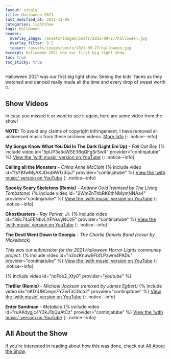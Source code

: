 ```yaml
---
layout: single
title: Halloween 2021
last_modified_at: 2021-11-05
categories: lightshow
tags: Halloween
header:
  overlay_image: /assets/images/posts/2021-09-27/halloween.jpg
  overlay_filter: 0.5
  teaser: /assets/images/posts/2021-09-27/halloween.jpg
excerpt: Halloween 2021 was our first big light show.
toc: true
toc_sticky: true
---
```


Halloween 2021 was our first big light show. Seeing the kids' faces as they watched and danced really made all the time and every drop of sweat worth it.

## Show Videos

In case you missed it or want to see it again, here are some video from the show!

**NOTE:** To avoid any claims of copyright infringement, I have removed all unlicensed music from these archived videos. [More Info](/notices/re-audio-removal-from-videos/)
{: .notice--info}

**My Songs Know What You Did In The Dark (Light Em Up)** - *Fall Out Boy*
{% include video id="5pUP3a5oWSE38qQFgSrSwR" provider="continjatube" %}
[View the 'with music' version on YouTube](https://youtu.be/zXk5upnMvuA)
{: .notice--info}

**Calling all the Monsters** - *China Anne McClain*
{% include video id="tsYBfwMyAXJDsd8W1x3ipJ" provider="continjatube" %}
[View the 'with music' version on YouTube](https://youtu.be/kL12rmz25g8)
{: .notice--info}

**Spooky Scary Skeletons (Remix)** - *Andrew Gold (remixed by The Living Tombstone)*
{% include video id="2WmZnThbRK6thNMymNNAa4" provider="continjatube" %}
[View the 'with music' version on YouTube](https://youtu.be/VA3VclfrJg4)
{: .notice--info}

**Ghostbusters** - *Ray Parker, Jr.*
{% include video id="39c74oEENbvLXFNsvyNUzE" provider="continjatube" %}
[View the 'with music' version on YouTube](https://youtu.be/RAxFa3SsbSg)
{: .notice--info}

**The Devil Went Down to Georgia** - *The Charlie Daniels Band (cover by Nickelback)*

*This was our submission for the 2021 Halloween Horror Lights community project.*
{% include video id="n2ozKnuw9FbfLPzwm4PADu" provider="continjatube" %}
[View the 'with music' version on YouTube](https://youtu.be/BilgG6R-Eqw)
{: .notice--info}

{% include video id="noFce2_Xty0" provider="youtube" %}

**Thriller (Remix)** - *Michael Jackson (remixed by James Egbert)*
{% include video id="nKD1UBCeqniFYZwTaCGcb2" provider="continjatube" %}
[View the 'with music' version on YouTube](https://youtu.be/5jQnIKgpxxg)
{: .notice--info}

**Enter Sandman** - *Metallica*
{% include video id="ruAKdygjc4Y3kJ1bQuAtCz" provider="continjatube" %}
[View the 'with music' version on YouTube](https://youtu.be/vFwKUjBy2nk)
{: .notice--info}

## All About the Show

If you're interested in reading about how this was done, check out <a href="https://chadgoode.com/projects/lightshow/show-Info/">All About the Show</a>.